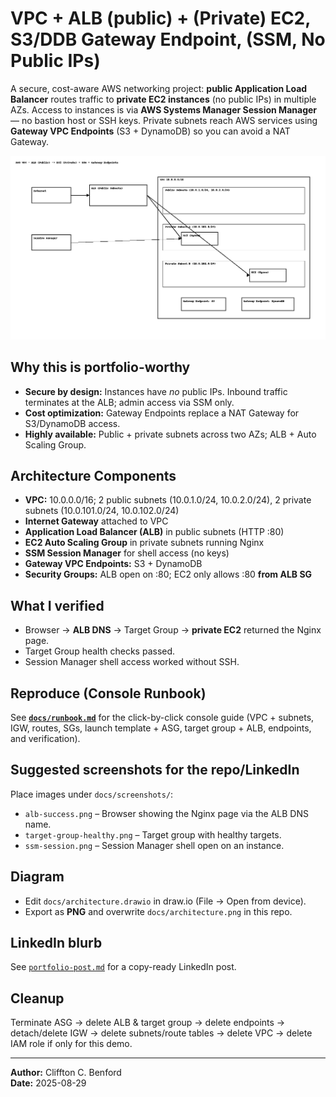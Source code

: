 # VPC + ALB  (public) + (Private) EC2, S3/DDB Gateway Endpoint, (SSM, No Public IPs)

A secure, cost-aware AWS networking project: **public Application Load Balancer** routes traffic to **private EC2 instances** (no public IPs) in multiple AZs. Access to instances is via **AWS Systems Manager Session Manager** — no bastion host or SSH keys. Private subnets reach AWS services using **Gateway VPC Endpoints** (S3 + DynamoDB) so you can avoid a NAT Gateway.

<img src="docs/architecture.png" alt="Architecture diagram" width="700"/>

##  Why this is portfolio-worthy
- **Secure by design:** Instances have *no* public IPs. Inbound traffic terminates at the ALB; admin access via SSM only.
- **Cost optimization:** Gateway Endpoints replace a NAT Gateway for S3/DynamoDB access.
- **Highly available:** Public + private subnets across two AZs; ALB + Auto Scaling Group.

##  Architecture Components
- **VPC:** 10.0.0.0/16; 2 public subnets (10.0.1.0/24, 10.0.2.0/24), 2 private subnets (10.0.101.0/24, 10.0.102.0/24)
- **Internet Gateway** attached to VPC
- **Application Load Balancer (ALB)** in public subnets (HTTP :80)
- **EC2 Auto Scaling Group** in private subnets running Nginx
- **SSM Session Manager** for shell access (no keys)
- **Gateway VPC Endpoints:** S3 + DynamoDB
- **Security Groups:** ALB open on :80; EC2 only allows :80 **from ALB SG**

##  What I verified
- Browser → **ALB DNS** → Target Group → **private EC2** returned the Nginx page.
- Target Group health checks passed.
- Session Manager shell access worked without SSH.

##  Reproduce (Console Runbook)
See **[`docs/runbook.md`](docs/runbook.md)** for the click-by-click console guide (VPC + subnets, IGW, routes, SGs, launch template + ASG, target group + ALB, endpoints, and verification).

##  Suggested screenshots for the repo/LinkedIn
Place images under `docs/screenshots/`:
- `alb-success.png` – Browser showing the Nginx page via the ALB DNS name.
- `target-group-healthy.png` – Target group with healthy targets.
- `ssm-session.png` – Session Manager shell open on an instance.

##  Diagram
- Edit `docs/architecture.drawio` in draw.io (File → Open from device).
- Export as **PNG** and overwrite `docs/architecture.png` in this repo.

##  LinkedIn blurb
See [`portfolio-post.md`](portfolio-post.md) for a copy-ready LinkedIn post.

##  Cleanup
Terminate ASG → delete ALB & target group → delete endpoints → detach/delete IGW → delete subnets/route tables → delete VPC → delete IAM role if only for this demo.

---

**Author:** Cliffton C. Benford  
**Date:** 2025-08-29
